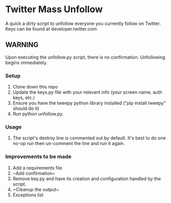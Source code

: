 # Twitter Mass Unfollow
A quick a dirty script to unfollow everyone you currently follow on Twitter.
Keys can be found at developer.twitter.com

## WARNING
Upon executing the unfollow.py script, there is no confirmation. Unfollowing begins immediately.

### Setup
1) Clone down this repo
2) Update the keys.py file with your relevant info (your screen name, auth keys, etc.)
3) Ensure you have the tweepy python library installed ("pip install tweepy" should do it)
4) Run python unfollow.py. 

### Usage
1) The script's destroy line is commented out by default. It's best to do one no-op run then un-comment the line and run it again.

### Improvements to be made
1) Add a requirements file
2) ~Add confirmation~
3) Remove key.py and have its creation and configuration handled by the script.
4) ~Cleanup the output~
5) Exceptions list
